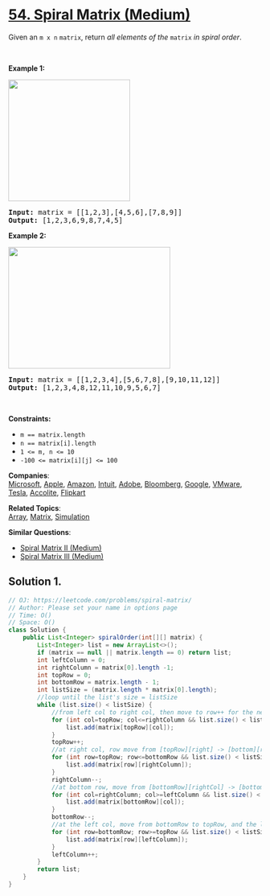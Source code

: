 # [54. Spiral Matrix (Medium)](https://leetcode.com/problems/spiral-matrix/)

<p>Given an <code>m x n</code> <code>matrix</code>, return <em>all elements of the</em> <code>matrix</code> <em>in spiral order</em>.</p>

<p>&nbsp;</p>
<p><strong>Example 1:</strong></p>
<img alt="" src="https://assets.leetcode.com/uploads/2020/11/13/spiral1.jpg" style="width: 242px; height: 242px;">
<pre><strong>Input:</strong> matrix = [[1,2,3],[4,5,6],[7,8,9]]
<strong>Output:</strong> [1,2,3,6,9,8,7,4,5]
</pre>

<p><strong>Example 2:</strong></p>
<img alt="" src="https://assets.leetcode.com/uploads/2020/11/13/spiral.jpg" style="width: 322px; height: 242px;">
<pre><strong>Input:</strong> matrix = [[1,2,3,4],[5,6,7,8],[9,10,11,12]]
<strong>Output:</strong> [1,2,3,4,8,12,11,10,9,5,6,7]
</pre>

<p>&nbsp;</p>
<p><strong>Constraints:</strong></p>

<ul>
	<li><code>m == matrix.length</code></li>
	<li><code>n == matrix[i].length</code></li>
	<li><code>1 &lt;= m, n &lt;= 10</code></li>
	<li><code>-100 &lt;= matrix[i][j] &lt;= 100</code></li>
</ul>

**Companies**:  
[Microsoft](https://leetcode.com/company/microsoft), [Apple](https://leetcode.com/company/apple), [Amazon](https://leetcode.com/company/amazon), [Intuit](https://leetcode.com/company/intuit), [Adobe](https://leetcode.com/company/adobe), [Bloomberg](https://leetcode.com/company/bloomberg), [Google](https://leetcode.com/company/google), [VMware](https://leetcode.com/company/vmware), [Tesla](https://leetcode.com/company/tesla), [Accolite](https://leetcode.com/company/accolite), [Flipkart](https://leetcode.com/company/flipkart)

**Related Topics**:  
[Array](https://leetcode.com/tag/array/), [Matrix](https://leetcode.com/tag/matrix/), [Simulation](https://leetcode.com/tag/simulation/)

**Similar Questions**:

- [Spiral Matrix II (Medium)](https://leetcode.com/problems/spiral-matrix-ii/)
- [Spiral Matrix III (Medium)](https://leetcode.com/problems/spiral-matrix-iii/)

## Solution 1.

```Java
// OJ: https://leetcode.com/problems/spiral-matrix/
// Author: Please set your name in options page
// Time: O()
// Space: O()
class Solution {
    public List<Integer> spiralOrder(int[][] matrix) {
        List<Integer> list = new ArrayList<>();
        if (matrix == null || matrix.length == 0) return list;
        int leftColumn = 0;
        int rightColumn = matrix[0].length -1;
        int topRow = 0;
        int bottomRow = matrix.length - 1;
        int listSize = (matrix.length * matrix[0].length);
        //loop until the list's size = listSize
        while (list.size() < listSize) {
            //from left col to right col, then move to row++ for the next loop
            for (int col=topRow; col<=rightColumn && list.size() < listSize; col++) {
                list.add(matrix[topRow][col]);
            }
            topRow++;
            //at right col, row move from [topRow][right] -> [bottom][right]
            for (int row=topRow; row<=bottomRow && list.size() < listSize; row++) {
                list.add(matrix[row][rightColumn]);
            }
            rightColumn--;
            //at bottom row, move from [bottomRow][rightCol] -> [bottomeRow][leftCol]
            for (int col=rightColumn; col>=leftColumn && list.size() < listSize; col--) {
                list.add(matrix[bottomRow][col]);
            }
            bottomRow--;
            //at the left col, move from bottomRow to topRow, and the loop continue
            for (int row=bottomRow; row>=topRow && list.size() < listSize; row--) {
                list.add(matrix[row][leftColumn]);
            }
            leftColumn++;
        }
        return list;
    }
}

```
